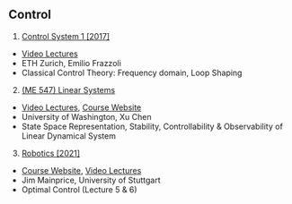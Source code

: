 ## Control
1. [Control System 1 [2017]](./Control_system_1.md)
  - [Video Lectures](https://www.youtube.com/playlist?list=PLzn6LN6WhlN1OqX0ratNByEat1CtI0U7r)
  - ETH Zurich, Emilio Frazzoli
  - Classical Control Theory: Frequency domain, Loop Shaping

2. [(ME 547) Linear Systems]()
  - [Video Lectures](https://www.youtube.com/playlist?list=PLujcneWPG6EB0KrqW_dEVZVmsFtxYEzek), [Course Website](https://faculty.washington.edu/chx/teaching/me547/)
  - University of Washington, Xu Chen
  - State Space Representation, Stability, Controllability & Observability of Linear Dynamical System

3. [Robotics [2021]]()
  - [Course Website](https://ipvs.informatik.uni-stuttgart.de/mlr/robotics-ss21/), [Video Lectures](https://www.youtube.com/playlist?list=PLG_JdDnkEdEEGYM6F3xzArXulH10YyRPI)
  - Jim Mainprice, University of Stuttgart
  - Optimal Control (Lecture 5 & 6)
